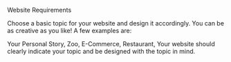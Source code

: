 Website Requirements

Choose a basic topic for your website and design it accordingly. You can be as creative as you like! A few examples are:

Your Personal Story,
Zoo,
E-Commerce,
Restaurant,
Your website should clearly indicate your topic and be designed with the topic in mind.
